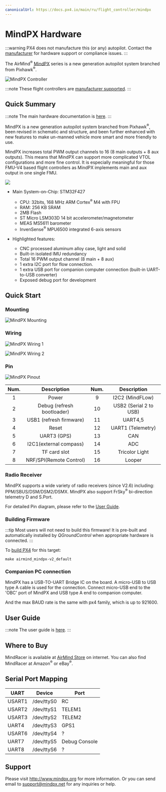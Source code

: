 ```yaml
---
canonicalUrl: https://docs.px4.io/main/ru/flight_controller/mindpx
---
```


# MindPX Hardware

:::warning PX4 does not manufacture this (or any) autopilot. Contact the [manufacturer](http://mindpx.net) for hardware support or compliance issues.
:::

The AirMind<sup>&reg;</sup> [MindPX](http://mindpx.net) series is a new generation autopilot system branched from Pixhawk<sup>&reg;</sup>.

![MindPX Controller](../../assets/hardware/hardware-mindpx.png)

:::note
These flight controllers are [manufacturer supported](../flight_controller/autopilot_manufacturer_supported.md).
:::

## Quick Summary

:::note
The main hardware documentation is [here](http://mindpx.net/assets/accessories/Specification9.18_3_pdf.pdf).
:::

MindPX is a new generation autopilot system branched from Pixhawk<sup>&reg;</sup>, been revised in schematic and structure, and been further enhanced with new features to make un-manned vehicle more smart and more friendly to use.

MindPX increases total PWM output channels to 16 (8 main outputs + 8 aux outputs). This means that MindPX can support more complicated VTOL configurations and more fine control. It is especially meaningful for those FMU-V4 based flight controllers as MindPX implements main and aux output in one single FMU.

![](../../assets/hardware/hardware-mindpx-specs.png)

* Main System-on-Chip: STM32F427
  
  * CPU: 32bits, 168 MHz ARM Cortex<sup>&reg;</sup> M4 with FPU
  * RAM: 256 KB SRAM
  * 2MB Flash
  * ST Micro LSM303D 14 bit accelerometer/magnetometer
  * MEAS MS5611 barometer
  * InvenSense<sup>&reg;</sup> MPU6500 integrated 6-axis sensors

* Highlighted features:
  
  * CNC processed aluminum alloy case, light and solid
  * Built-in isolated IMU redundancy
  * Total 16 PWM output channel (8 main + 8 aux)
  * 1 extra I2C port for flow connection.
  * 1 extra USB port for companion computer connection (built-in UART-to-USB converter)
  * Exposed debug port for development 

## Quick Start

### Mounting

![MindPX Mounting](../../assets/hardware/hardware-mindpx-mounting.png)

### Wiring

![MindPX Wiring 1](../../assets/hardware/hardware-mindpx-wiring1.png)

![MindPX Wiring 2](../../assets/hardware/hardware-mindpx-wiring2.png)

### Pin

![MindPX Pinout](../../assets/hardware/hardware-mindpx-pin.png)

| Num. |        Description         | Num. |      Description       |
|:----:|:--------------------------:|:----:|:----------------------:|
|  1   |           Power            |  9   |    I2C2 (MindFLow)     |
|  2   | Debug (refresh bootloader) |  10  | USB2 (Serial 2 to USB) |
|  3   |  USB1 (refresh firmware)   |  11  |        UART4,5         |
|  4   |           Reset            |  12  |   UART1 (Telemetry)    |
|  5   |        UART3 (GPS)         |  13  |          CAN           |
|  6   |   I2C1(external compass)   |  14  |          ADC           |
|  7   |        TF card slot        |  15  |     Tricolor Light     |
|  8   |  NRF/SPI(Remote Control)   |  16  |         Looper         |

### Radio Receiver

MindPX supports a wide variety of radio receivers (since V2.6) including: PPM/SBUS/DSM/DSM2/DSMX. MindPX also support FrSky<sup>&reg;</sup> bi-direction telemetry D and S.Port.

For detailed Pin diagram, please refer to the [User Guide](http://mindpx.net/assets/accessories/UserGuide9.18_2_pdf.pdf).

### Building Firmware

:::tip
Most users will not need to build this firmware! It is pre-built and automatically installed by *QGroundControl* when appropriate hardware is connected.
:::

To [build PX4](../dev_setup/building_px4.md) for this target:

    make airmind_mindpx-v2_default
    

### Companion PC connection

MindPX has a USB-TO-UART Bridge IC on the board. A micro-USB to USB type A cable is used for the connection. Connect micro-USB end to the 'OBC' port of MindPX and USB type A end to companion computer.

And the max BAUD rate is the same with px4 family, which is up to 921600.

## User Guide

:::note
The user guide is [here](http://mindpx.net/assets/accessories/UserGuide9.18_2_pdf.pdf).
:::

## Where to Buy

MindRacer is available at [AirMind Store](http://drupal.xitronet.com/?q=catalog) on internet. You can also find MindRacer at Amazon<sup>&reg;</sup> or eBay<sup>&reg;</sup>.

## Serial Port Mapping

| UART   | Device     | Port          |
| ------ | ---------- | ------------- |
| USART1 | /dev/ttyS0 | RC            |
| USART2 | /dev/ttyS1 | TELEM1        |
| USART3 | /dev/ttyS2 | TELEM2        |
| UART4  | /dev/ttyS3 | GPS1          |
| USART6 | /dev/ttyS4 | ?             |
| UART7  | /dev/ttyS5 | Debug Console |
| UART8  | /dev/ttyS6 | ?             |

<!-- Note: Got ports using https://github.com/PX4/px4_user_guide/pull/672#issuecomment-598198434 -->

## Support

Please visit http://www.mindpx.org for more information. Or you can send email to <support@mindpx.net> for any inquiries or help.